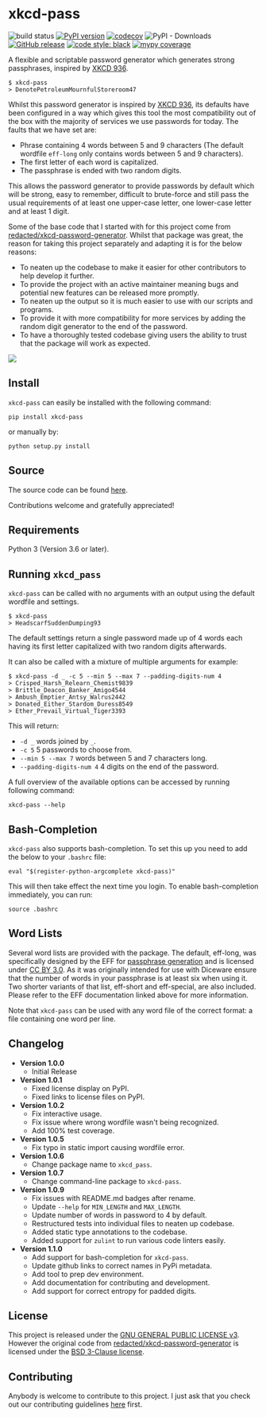 # xkcd-pass
![build status](https://github.com/adambirds/xkcd-password-gen/actions/workflows/build.yml/badge.svg)
[![PyPI version](https://badge.fury.io/py/xkcd-pass.svg)](https://badge.fury.io/py/xkcd_pass)
[![codecov](https://codecov.io/gh/adambirds/xkcd-password-gen/branch/master/graph/badge.svg?token=Ia2ppYjdkw)](https://codecov.io/gh/adambirds/xkcd-password-gen)
![PyPI - Downloads](https://img.shields.io/pypi/dm/xkcd-pass)
[![GitHub release](https://img.shields.io/github/release/adambirds/xkcd-password-gen.svg)](https://github.com/adambirds/xkcd-password-gen/releases/latest)
[![code style: black](https://img.shields.io/badge/code%20style-black-000000.svg)](https://github.com/psf/black)
[![mypy coverage](https://img.shields.io/badge/mypy-100%25-green.svg)](https://github.com/python/mypy)

A flexible and scriptable password generator which generates strong passphrases, inspired by [XKCD 936][xkcd].

```
$ xkcd-pass
> DenotePetroleumMournfulStoreroom47
```

Whilst this password generator is inspired by [XKCD 936][xkcd], its defaults have been configured in a way which gives this tool the most compatibility out of the box with the majority of services we use passwords for today. The faults that we have set are:
* Phrase containing 4 words between 5 and 9 characters (The default wordfile `eff-long` only contains words between 5 and 9 characters).
* The first letter of each word is capitalized.
* The passphrase is ended with two random digits.

This allows the password generator to provide passwords by default which will be strong, easy to remember, difficult to brute-force and still pass the usual requirements of at least one upper-case letter, one lower-case letter and at least 1 digit.

Some of the base code that I started with for this project come from [redacted/xkcd-password-generator](https://github.com/redacted/XKCD-password-generator). Whilst that package was great, the reason for taking this project separately and adapting it is for the below reasons:
* To neaten up the codebase to make it easier for other contributors to help develop it further.
* To provide the project with an active maintainer meaning bugs and potential new features can be released more promptly.
* To neaten up the output so it is much easier to use with our scripts and programs.
* To provide it with more compatibility for more services by adding the random digit generator to the end of the password.
* To have a thoroughly tested codebase giving users the ability to trust that the package will work as expected.

[xkcd]: https://xkcd.com/936/
![](https://imgs.xkcd.com/comics/password_strength.png)

## Install
`xkcd-pass` can easily be installed with the following command:

```
pip install xkcd-pass
```

or manually by:

```
python setup.py install
```

## Source
The source code can be found [here](https://github.com/adambirds/xkcd_password-gen).

Contributions welcome and gratefully appreciated!

## Requirements
Python 3 (Version 3.6 or later).

## Running `xkcd_pass`
`xkcd-pass` can be called with no arguments with an output using the default wordfile and settings.
```
$ xkcd-pass
> HeadscarfSuddenDumping93
```
The default settings return a single password made up of 4 words each having its first letter capitalized with two random digits afterwards.

It can also be called with a mixture of multiple arguments for example:

```
$ xkcd-pass -d _ -c 5 --min 5 --max 7 --padding-digits-num 4
> Crisped_Harsh_Relearn_Chemist9839
> Brittle_Deacon_Banker_Amigo4544
> Ambush_Emptier_Antsy_Walrus2442
> Donated_Either_Stardom_Duress8549
> Ether_Prevail_Virtual_Tiger3393
```

This will return:
* `-d _` words joined by `_`.
* `-c 5` 5 passwords to choose from.
* `--min 5 --max 7` words between 5 and 7 characters long.
* `--padding-digits-num 4` 4 digits on the end of the password.

A full overview of the available options can be accessed by running following command:

```
xkcd-pass --help
```

## Bash-Completion
`xkcd-pass` also supports bash-completion. To set this up you need to add the below to your `.bashrc` file:

```
eval "$(register-python-argcomplete xkcd-pass)"
```

This will then take effect the next time you login. To enable bash-completion immediately, you can run:

```
source .bashrc
```

## Word Lists

Several word lists are provided with the package. The default, eff-long, was specifically designed by the EFF for [passphrase generation](https://www.eff.org/deeplinks/2016/07/new-wordlists-random-passphrases) and is licensed under [CC BY 3.0](https://creativecommons.org/licenses/by/3.0/us/). As it was originally intended for use with Diceware ensure that the number of words in your passphrase is at least six when using it. Two shorter variants of that list, eff-short and eff-special, are also included. Please refer to the EFF documentation linked above for more information.

Note that `xkcd-pass` can be used with any word file of the correct format: a file containing one word per line.

## Changelog

* **Version 1.0.0**
    * Initial Release
* **Version 1.0.1**
    * Fixed license display on PyPI.
    * Fixed links to license files on PyPI.
* **Version 1.0.2**
    * Fix interactive usage.
    * Fix issue where wrong wordfile wasn't being recognized.
    * Add 100% test coverage.
* **Version 1.0.5**
    * Fix typo in static import causing wordfile error.
* **Version 1.0.6**
    * Change package name to `xkcd_pass`.
* **Version 1.0.7**
    * Change command-line package to `xkcd-pass`.
* **Version 1.0.9**
    * Fix issues with README.md badges after rename.
    * Update `--help` for `MIN_LENGTH` and `MAX_LENGTH`.
    * Update number of words in password to 4 by default.
    * Restructured tests into individual files to neaten up codebase.
    * Added static type annotations to the codebase.
    * Added support for `zulint` to run various code linters easily.
* **Version 1.1.0**
    * Add support for bash-completion for `xkcd-pass`.
    * Update github links to correct names in PyPi metadata.
    * Add tool to prep dev environment.
    * Add documentation for contributing and development.
    * Add support for correct entropy for padded digits.

## License

This project is released under the [GNU GENERAL PUBLIC LICENSE v3](https://github.com/adambirds/xkcd-password-gen/blob/master/LICENSE). However the original code from [redacted/xkcd-password-generator](https://github.com/redacted/XKCD-password-generator) is licensed under the [BSD 3-Clause license](https://github.com/adambirds/xkcd-password-gen/blob/master/LICENSE.BSD).

## Contributing

Anybody is welcome to contribute to this project. I just ask that you check out our contributing guidelines
[here](https://github.com/adambirds/xkcd-password-gen/blob/master/docs/contributing/contributing.md) first.
